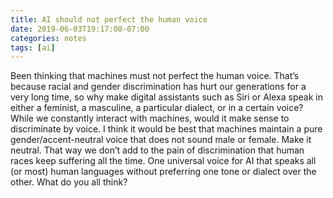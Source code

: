 ```yaml
---
title: AI should not perfect the human voice
date: 2019-06-03T19:17:08-07:00
categories: notes 
tags: [ai]
---
```

Been thinking that machines must not perfect the human voice. That’s because racial and gender discrimination has hurt our generations for a very long time, so why make digital assistants such as Siri or Alexa speak in either a feminist, a masculine, a particular dialect, or in a certain voice? While we constantly interact with machines, would it make sense to discriminate by voice. I think it would be best that machines maintain a pure gender/accent-neutral voice that does not sound male or female. Make it neutral. That way we don’t add to the pain of discrimination that human races keep suffering all the time. One universal voice for AI that speaks all (or most) human languages without preferring one tone or dialect over the other. What do you all think?